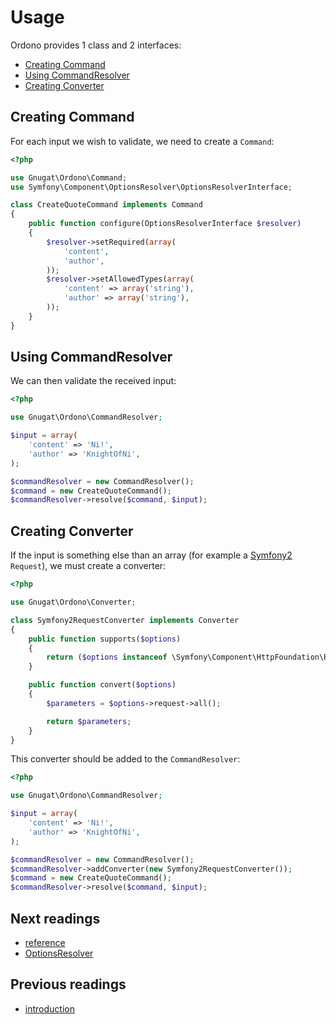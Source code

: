 # Usage

Ordono provides 1 class and 2 interfaces:

* [Creating Command](#creating-command)
* [Using CommandResolver](#using-commandresolver)
* [Creating Converter](#creating-converter)

## Creating Command

For each input we wish to validate, we need to create a `Command`:

```php
<?php

use Gnugat\Ordono\Command;
use Symfony\Component\OptionsResolver\OptionsResolverInterface;

class CreateQuoteCommand implements Command
{
    public function configure(OptionsResolverInterface $resolver)
    {
        $resolver->setRequired(array(
            'content',
            'author',
        ));
        $resolver->setAllowedTypes(array(
            'content' => array('string'),
            'author' => array('string'),
        ));
    }
}
```

## Using CommandResolver

We can then validate the received input:

```php
<?php

use Gnugat\Ordono\CommandResolver;

$input = array(
    'content' => 'Ni!',
    'author' => 'KnightOfNi',
);

$commandResolver = new CommandResolver();
$command = new CreateQuoteCommand();
$commandResolver->resolve($command, $input);
```

## Creating Converter

If the input is something else than an array (for example a
[Symfony2](http://symfony.com/) `Request`), we must create a converter:

```php
<?php

use Gnugat\Ordono\Converter;

class Symfony2RequestConverter implements Converter
{
    public function supports($options)
    {
        return ($options instanceof \Symfony\Component\HttpFoundation\Request);
    }

    public function convert($options)
    {
        $parameters = $options->request->all();

        return $parameters;
    }
}
```

This converter should be added to the `CommandResolver`:

```php
<?php

use Gnugat\Ordono\CommandResolver;

$input = array(
    'content' => 'Ni!',
    'author' => 'KnightOfNi',
);

$commandResolver = new CommandResolver();
$commandResolver->addConverter(new Symfony2RequestConverter());
$command = new CreateQuoteCommand();
$commandResolver->resolve($command, $input);
```

## Next readings

* [reference](03-reference.md)
* [OptionsResolver](04-options-resolver.md)

## Previous readings

* [introduction](01-introduction.md)
